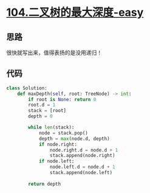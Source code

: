 # [104.二叉树的最大深度-easy](https://leetcode-cn.com/problems/maximum-depth-of-binary-tree/)

## 思路
很快就写出来，值得表扬的是没用递归！

## 代码
```python
class Solution:
    def maxDepth(self, root: TreeNode) -> int:
        if root is None: return 0
        root.d = 1
        stack = [root]
        depth = 0

        while len(stack):
            node = stack.pop()
            depth = max(node.d, depth)
            if node.right:
                node.right.d = node.d + 1
                stack.append(node.right)
            if node.left:
                node.left.d = node.d + 1
                stack.append(node.left)
        
        return depth
```